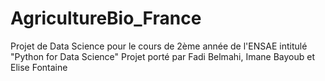 # AgricultureBio_France
Projet de Data Science pour le cours de 2ème année de l'ENSAE intitulé "Python for Data Science"
Projet porté par Fadi Belmahi, Imane Bayoub et Elise Fontaine
